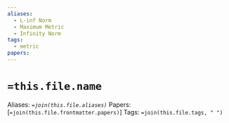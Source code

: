 ```yaml
---
aliases:
  - L-inf Norm
  - Maximum Metric
  - Infinity Norm
tags:
  - metric
papers:
---
```

# `=this.file.name`
Aliases: _`=join(this.file.aliases)`_
Papers: [`=join(this.file.frontmatter.papers)`]
Tags: `=join(this.file.tags, " ")`



















